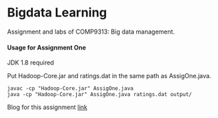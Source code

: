 # Bigdata Learning
Assignment and labs of COMP9313: Big data management.

#### Usage for Assignment One

JDK 1.8 required

Put Hadoop-Core.jar and ratings.dat in the same path as AssigOne.java.

```shell
javac -cp "Hadoop-Core.jar" AssigOne.java
java -cp "Hadoop-Core.jar" AssigOne.java ratings.dat output/
```

Blog for this assignment [link](https://ghw2066.github.io/2019/007/)
